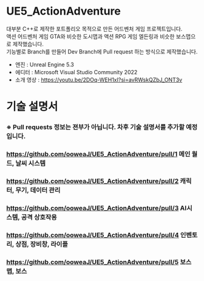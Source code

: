 # UE5_ActionAdventure

대부분 C++로 제작한 포트폴리오 목적으로 만든 어드벤처 게임 프로젝트입니다.   
액션 어드벤처 게임 GTA와 비슷한 도시맵과 액션 RPG 게임 엘든링과 비슷한 보스맵으로 제작했습니다.   
기능별로 Branch를 만들어 Dev Branch에 Pull request 하는 방식으로 제작했습니다.

- 엔진 : Unreal Engine 5.3
- 에디터 : Microsoft Visual Studio Community 2022
- 소개 영상 : https://youtu.be/2DOq-WEH1xI?si=avRWskQZbJ_ONT3v

# 기술 설명서

### ※ Pull requests 정보는 젼부가 아닙니다. 차후 기술 설명서를 추가할 예정입니다.

### https://github.com/ooweaJ/UE5_ActionAdventure/pull/1 메인 월드, 날씨 시스템

### https://github.com/ooweaJ/UE5_ActionAdventure/pull/2 캐릭터, 무기, 데이터 관리

### https://github.com/ooweaJ/UE5_ActionAdventure/pull/3 AI시스템, 공격 상호작용

### https://github.com/ooweaJ/UE5_ActionAdventure/pull/4 인벤토리, 상점, 장비창, 라이플

### https://github.com/ooweaJ/UE5_ActionAdventure/pull/5 보스맵, 보스
